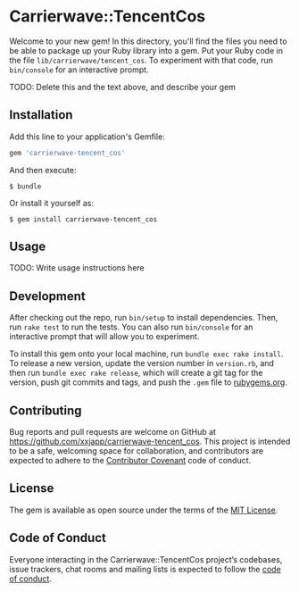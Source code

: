 # Carrierwave::TencentCos

Welcome to your new gem! In this directory, you'll find the files you need to be able to package up your Ruby library into a gem. Put your Ruby code in the file `lib/carrierwave/tencent_cos`. To experiment with that code, run `bin/console` for an interactive prompt.

TODO: Delete this and the text above, and describe your gem

## Installation

Add this line to your application's Gemfile:

```ruby
gem 'carrierwave-tencent_cos'
```

And then execute:

    $ bundle

Or install it yourself as:

    $ gem install carrierwave-tencent_cos

## Usage

TODO: Write usage instructions here

## Development

After checking out the repo, run `bin/setup` to install dependencies. Then, run `rake test` to run the tests. You can also run `bin/console` for an interactive prompt that will allow you to experiment.

To install this gem onto your local machine, run `bundle exec rake install`. To release a new version, update the version number in `version.rb`, and then run `bundle exec rake release`, which will create a git tag for the version, push git commits and tags, and push the `.gem` file to [rubygems.org](https://rubygems.org).

## Contributing

Bug reports and pull requests are welcome on GitHub at https://github.com/xxjapp/carrierwave-tencent_cos. This project is intended to be a safe, welcoming space for collaboration, and contributors are expected to adhere to the [Contributor Covenant](http://contributor-covenant.org) code of conduct.

## License

The gem is available as open source under the terms of the [MIT License](https://opensource.org/licenses/MIT).

## Code of Conduct

Everyone interacting in the Carrierwave::TencentCos project’s codebases, issue trackers, chat rooms and mailing lists is expected to follow the [code of conduct](https://github.com/xxjapp/carrierwave-tencent_cos/blob/master/CODE_OF_CONDUCT.md).
